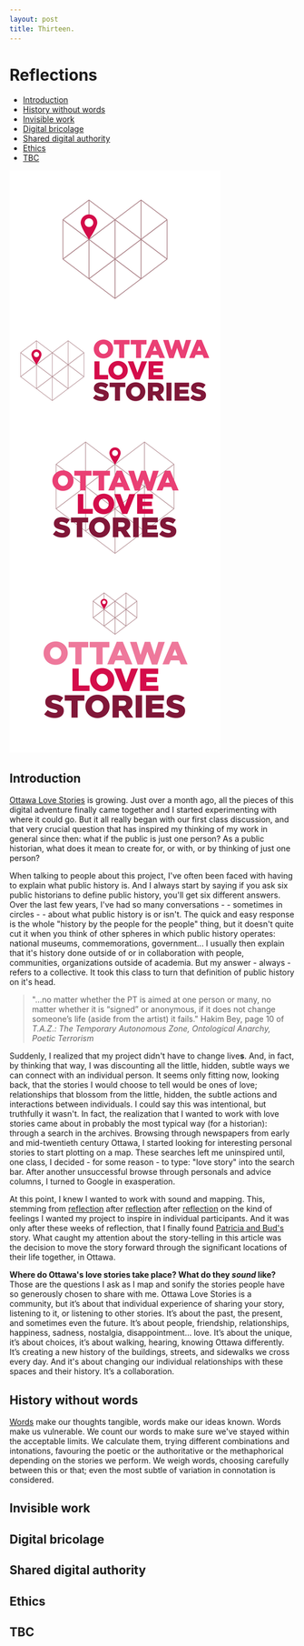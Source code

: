 ```yaml
---
layout: post
title: Thirteen.
---
```


# Reflections

- [Introduction](#introduction)
- [History without words](#history-without-words)
- [Invisible work](#invisible-work)
- [Digital bricolage](#digital-bricolage)
- [Shared digital authority](#shared-digital-authority)
- [Ethics](#ethics)
- [TBC](#tbc)

![Image 1][logo]

[logo]: /images/0407-OLS-3.jpg "Final Logo"

## Introduction

[Ottawa Love Stories](https://ottlovestories.wordpress.com) is growing. Just over a month ago, all the pieces of this digital adventure finally came together and I started experimenting with where it could go. But it all really began with our first class discussion, and that very crucial question that has inspired my thinking of my work in general since then: what if the public is just one person? As a public historian, what does it mean to create for, or with, or by thinking of just one person? 

When talking to people about this project, I've often been faced with having to explain what public history is. And I always start by saying if you ask six public historians to define public history, you'll get six different answers. Over the last few years, I've had so many conversations - - sometimes in circles - - about what public history is or isn't. The quick and easy response is the whole "history by the people for the people" thing, but it doesn't quite cut it when you think of other spheres in which public history operates: national museums, commemorations, government... I usually then explain that it's history done outside of or in collaboration with people, communities, organizations outside of academia. But my answer - always - refers to a collective. It took this class to turn that definition of public history on it's head.

> "...no matter whether the PT is aimed at one person or many, no matter whether it is “signed”
or anonymous, if it does not change someone’s life (aside from the artist) it fails." Hakim Bey, page 10 of *T.A.Z.: The Temporary Autonomous Zone, Ontological Anarchy, Poetic Terrorism*

Suddenly, I realized that my project didn't have to change live**s**. And, in fact, by thinking that way, I was discounting all the little, hidden, subtle ways we can connect with an individual person. It seems only fitting now, looking back, that the stories I would choose to tell would be ones of love; relationships that blossom from the little, hidden, the subtle actions and interactions between individuals. I could say this was intentional, but truthfully it wasn't. In fact, the realization that I wanted to work with love stories came about in probably the most typical way (for a historian): through a search in the archives. Browsing through newspapers from early and mid-twentieth century Ottawa, I started looking for interesting personal stories to start plotting on a map. These searches left me uninspired until, one class, I decided - for some reason - to type: "love story" into the search bar. After another unsuccessful browse through personals and advice columns, I turned to Google in exasperation.

At this point, I knew I wanted to work with sound and mapping. This, stemming from [reflection](https://cassmarsi.github.io/two/) after [reflection](https://cassmarsi.github.io/four/) after [reflection](https://cassmarsi.github.io/five/) on the kind of feelings I wanted my project to inspire in individual participants. And it was only after these weeks of reflection, that I finally found [Patricia and Bud's](http://ottawacitizen.com/news/local-news/its-a-love-story-inseparable-for-51-years-ottawa-husband-and-wife-die-hours-apart) story. What caught my attention about the story-telling in this article was the decision to move the story forward through the significant locations of their life together, in Ottawa.

**Where do Ottawa's love stories take place? What do they *sound* like?** Those are the questions I ask as I map and sonify the stories people have so generously chosen to share with me. Ottawa Love Stories is a community, but it’s about that individual experience of sharing your story, listening to it, or listening to other stories. It’s about the past, the present, and sometimes even the future. It’s about people, friendship, relationships, happiness, sadness, nostalgia, disappointment… love. It’s about the unique, it’s about choices, it’s about walking, hearing, knowing Ottawa differently. It’s creating a new history of the buildings, streets, and sidewalks we cross every day. And it's about changing our individual relationships with these spaces and their history. It’s a collaboration.

## History without words

[Words](https://cassmarsi.github.io/one/) make our thoughts tangible, words make our ideas known. Words make us vulnerable. We count our words to make sure we've stayed within the acceptable limits. We calculate them, trying different combinations and intonations, favouring the poetic or the authoritative or the methaphorical depending on the stories we perform. We weigh words, choosing carefully between this or that; even the most subtle of variation in connotation is considered.

## Invisible work

## Digital bricolage

## Shared digital authority

## Ethics

## TBC
